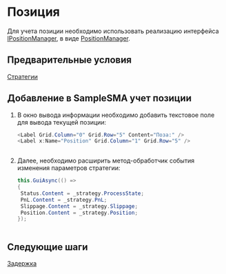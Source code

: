 # Позиция

Для учета позиции необходимо использовать реализацию интерфейса [IPositionManager](xref:StockSharp.Algo.Positions.IPositionManager), в виде [PositionManager](xref:StockSharp.Algo.Positions.PositionManager).

## Предварительные условия

[Стратегии](Strategy.md)

## Добавление в SampleSMA учет позиции

1. В окно вывода информации необходимо добавить текстовое поле для вывода текущей позиции:

   ```cs
   <Label Grid.Column="0" Grid.Row="5" Content="Поза:" />
   <Label x:Name="Position" Grid.Column="1" Grid.Row="5" />
   						
   ```
2. Далее, необходимо расширить метод\-обработчик события изменения параметров стратегии:

   ```cs
   this.GuiAsync(() =>
   {
   	Status.Content = _strategy.ProcessState;
   	PnL.Content = _strategy.PnL;
   	Slippage.Content = _strategy.Slippage;
   	Position.Content = _strategy.Position;
   });
   						
   ```

## Следующие шаги

[Задержка](Latency.md)
